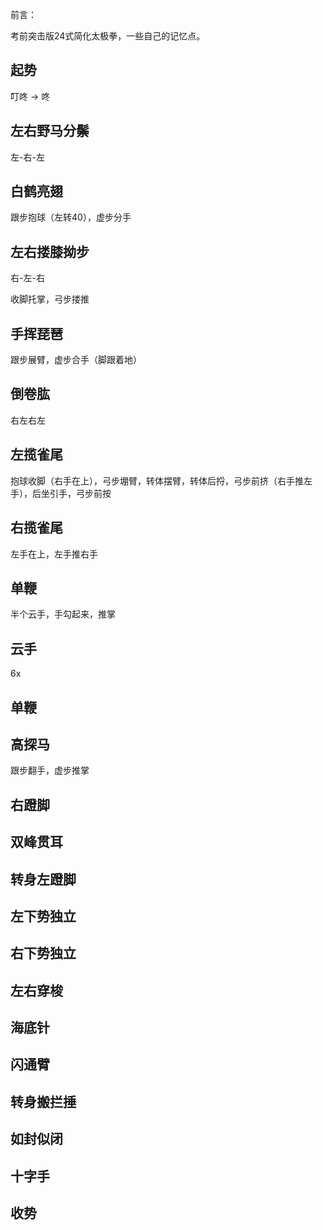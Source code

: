 前言：

考前突击版24式简化太极拳，一些自己的记忆点。


## 起势

叮咚 -> 咚

## 左右野马分鬃

左-右-左

## 白鹤亮翅

跟步抱球（左转40），虚步分手

## 左右搂膝拗步

右-左-右

收脚托掌，弓步搂推

## 手挥琵琶

跟步展臂，虚步合手（脚跟着地）

## 倒卷肱

右左右左

## 左揽雀尾

抱球收脚（右手在上），弓步堋臂，转体摆臂，转体后捋，弓步前挤（右手推左手），后坐引手，弓步前按

## 右揽雀尾

左手在上，左手推右手

## 单鞭

半个云手，手勾起来，推掌

## 云手

6x

## 单鞭

## 高探马

跟步翻手，虚步推掌

## 右蹬脚

## 双峰贯耳

## 转身左蹬脚

## 左下势独立

## 右下势独立

## 左右穿梭

## 海底针

## 闪通臂

## 转身搬拦捶

## 如封似闭

## 十字手

## 收势
